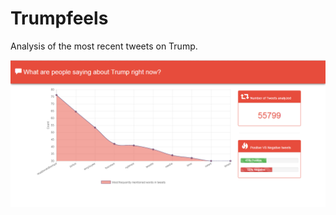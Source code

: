 # Trumpfeels
Analysis of the most recent tweets on Trump.

![Alt text](screenshot.png?raw=true "Analysis of Tweets on Trump")
